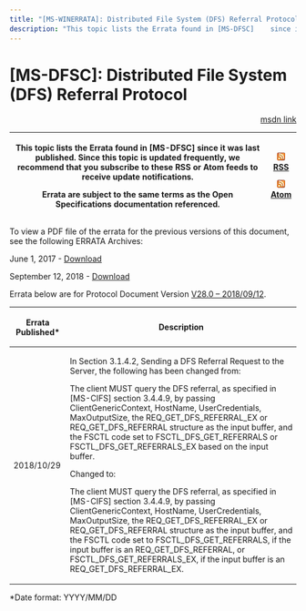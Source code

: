 ```yaml
---
title: "[MS-WINERRATA]: Distributed File System (DFS) Referral Protocol"
description: "This topic lists the Errata found in [MS-DFSC]    since it was last published. Since this topic is updated frequently, we    recommend that you"
---
```


# [MS-DFSC]: Distributed File System (DFS) Referral Protocol

<p align="right"><a href="https://msdn.microsoft.com/en-us/library/e4d30eb5-439f-433e-9caa-565fa1204f06">msdn link</a></p>
<p> </p>

<table>
 <thead>
  <tr>
   <th>
   <p>This topic lists the Errata found in [MS-DFSC]
   since it was last published. Since this topic is updated frequently, we
   recommend that you subscribe to these RSS or Atom feeds to receive update
   notifications.</p>
   <p>Errata are subject to the same terms as the
   Open Specifications documentation referenced.</p>
   </th>
   <th>
   <p><img id="Picture 168" src="ms-winerrata_files/image003.png"><a href="http://blogs.msdn.com/b/protocol_content_errata/rss.aspx">RSS</a> </p>
   <p><img id="Picture 255" src="ms-winerrata_files/image003.png"><a href="http://blogs.msdn.com/b/protocol_content_errata/atom.aspx">Atom</a> </p>
   <p> </p>
   </th>
  </tr>
 </thead>
</table>

<p>To view a PDF file of the errata for the previous versions
of this document, see the following ERRATA Archives:</p>

<p>June 1, 2017 - <a href="https://winprotocoldoc.blob.core.windows.net/productionwindowsarchives/MS-WINERRATA/%5bMS-WINERRATA%5d-170601.pdf">Download</a><span> </span></p>

<p>September 12, 2018 - <a href="https://winprotocoldoc.blob.core.windows.net/productionwindowsarchives/MS-WINERRATA/%5bMS-WINERRATA%5d-180912.pdf">Download</a></p>

<p>Errata below are for Protocol Document Version <a href="https://msdn.microsoft.com/en-us/library/cc226982.aspx">V28.0 –
2018/09/12</a>.</p>

<table>
 <thead>
  <tr>
   <th>
   <p>Errata Published*</p>
   </th>
   <th>
   <p>Description</p>
   </th>
  </tr>
 </thead>
 <tr>
  <td>
  <p>2018/10/29</p>
  </td>
  <td>
  <p>In Section 3.1.4.2, Sending a DFS Referral Request to
  the Server, the following has been changed from:</p>
  <p> </p>
  <p>The client MUST query the DFS referral, as specified
  in [MS-CIFS] section 3.4.4.9, by passing ClientGenericContext, HostName,
  UserCredentials, MaxOutputSize, the REQ_GET_DFS_REFERRAL_EX or
  REQ_GET_DFS_REFERRAL structure as the input buffer, and the FSCTL code set to
  FSCTL_DFS_GET_REFERRALS or FSCTL_DFS_GET_REFERRALS_EX based on the input
  buffer.</p>
  <p> </p>
  <p>Changed to:</p>
  <p> </p>
  <p>The client MUST query the DFS referral, as specified
  in [MS-CIFS] section 3.4.4.9, by passing ClientGenericContext, HostName,
  UserCredentials, MaxOutputSize, the REQ_GET_DFS_REFERRAL_EX or
  REQ_GET_DFS_REFERRAL structure as the input buffer, and the FSCTL code set to
  FSCTL_DFS_GET_REFERRALS, if the input buffer is an REQ_GET_DFS_REFERRAL, or
  FSCTL_DFS_GET_REFERRALS_EX, if the input buffer is an
  REQ_GET_DFS_REFERRAL_EX.</p>
  </td>
 </tr>
</table>

<p>*Date format: YYYY/MM/DD</p>


                